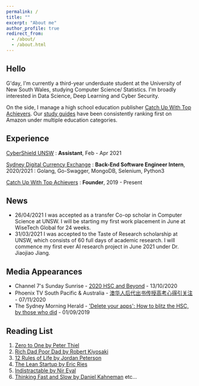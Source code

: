 ```yaml
---
permalink: /
title: ""
excerpt: "About me"
author_profile: true
redirect_from: 
  - /about/
  - /about.html
---
```

## Hello
G'day, I'm currently a third-year underduate student at the University of New South Wales, studying Computer Science/
Statistics. I'm broadly interested in Data Science, Deep Learning and Cyber Security. 

<!-- I'm currently doing network security research at UNSW Cybershield under Prof. Vijay Sivaraman. -->

On the side, I manage a high school education publisher [Catch Up With Top Achievers](http://Top-Achievers.com.au "Catch Up With Top Achievers"). Our [study guides](https://www.amazon.com.au/s?k=Tree+Niu+Bee+Pty.Ltd&i=digital-text&dc&ref=a9_asc_1 "Study guides") have been consistently ranking first on Amazon under multiple education categories. 

## Experience
[CyberShield UNSW](https://www.challeng.unsw.edu.au/challeng-projects/cybershield "CyberShield")
: **Assistant**, Feb - Apr 2021

[Sydney Digital Currency Exchange](https://exchange.sdce.com.au/ "SDCE")
: **Back-End Software Engineer Intern**, 2020/2021
: Golang, Go-Swagger, MongoDB, Selenium, Python3

[Catch Up With Top Achievers](https://Top-Achievers.com.au/ "Catch Up With Top Achievers")
: **Founder**, 2019 - Present

## News
- 26/04/2021 I was accepted as a transfer Co-op scholar in Computer Science at UNSW. I will be starting my first work placement in June at WiseTech Global for 24 weeks.
- 31/03/2021 I was accepted to the Taste of Research scholarship at UNSW, which consists of 60 full days of academic research. I will commence my first ever AI research project in June 2021 under Dr. Jiaojiao Jiang.

## Media Appearances
- Channel 7's Sunday Sunrise - [2020 HSC and Beyond](https://www.youtube.com/watch?v=dv0kiEdhMyc&t=3s) - 13/10/2020
- Phoenix TV South Pacific & Australia - [澳华人后代出书传授高考心得引关注](https://www.youtube.com/watch?v=woUTLiO1TIs) - 07/11/2020
- The Sydney Morning Herald - ['Delete your apps': How to blitz the HSC, by those who did](https://www.smh.com.au/education/delete-your-apps-how-to-blitz-the-hsc-by-those-who-did-20190829-p52m0t.html) - 01/09/2019


## Reading List
1. [Zero to One by Peter Thiel](https://www.penguin.com.au/books/zero-to-one-9780753555200)
2. [Rich Dad Poor Dad by Robert Kiyosaki](https://www.richdad.com/) 
3. [12 Rules of Life by Jordan Peterson](https://www.jordanbpeterson.com/12-rules-for-life/)
4. [The Lean Startup by Eric Ries](http://theleanstartup.com/)
5. [Indistractable by Nir Eyal](https://www.nirandfar.com/indistractable/)
6. [Thinking Fast and Slow by Daniel Kahneman](https://www.penguin.com.au/books/thinking-fast-and-slow-9780141033570)
etc...

